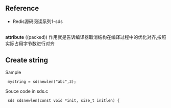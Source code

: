 ## Reference
- Redis源码阅读系列1-sds

## 
__attribute__ ((packed)) 
作用就是告诉编译器取消结构在编译过程中的优化对齐,按照实际占用字节数进行对齐


## Create string
Sample
```
 mystring = sdsnewlen("abc",3);
```

Souce code in sds.c
```
 sds sdsnewlen(const void *init, size_t initlen) {
```
